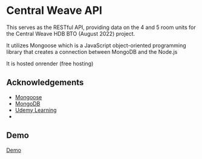 
# Central Weave API

This serves as the RESTful API, providing data on the 4 and 5 room units for the Central Weave HDB BTO (August 2022) project.

It utilizes Mongoose which is a JavaScript object-oriented programming library that creates a connection between MongoDB and the Node.js

It is hosted onrender (free hosting)
## Acknowledgements

 - [Mongoose](https://mongoosejs.com/docs/index.html)
 - [MongoDB](https://www.mongodb.com/)
 - [Udemy Learning](https://www.udemy.com/)
 - 
## Demo

[Demo](https://centralweaveapi.onrender.com/api)
